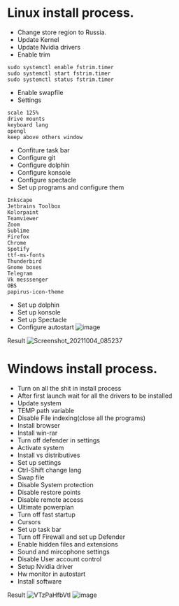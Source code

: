 # Linux install process.
* Change store region to Russia.
* Update Kernel
* Update Nvidia drivers
* Enable trim
```shell
sudo systemctl enable fstrim.timer
sudo systemctl start fstrim.timer
sudo systemctl status fstrim.timer
```
* Enable swapfile
* Settings
```shell
scale 125%
drive mounts
keyboard lang
opengl
keep above others window
```
* Confiture task bar
* Configure git
* Configure dolphin
* Configure konsole
* Configure spectacle
* Set up programs and configure them
```shell
Inkscape
Jetbrains Toolbox
Kolorpaint
Teamviewer
Zoom
Sublime
Firefox
Chrome
Spotify
ttf-ms-fonts
Thunderbird
Gnome boxes
Telegram
Vk messsenger
OBS
papirus-icon-theme
```
* Set up dolphin
* Set up konsole
* Set up Spectacle
* Configure autostart
![image](https://user-images.githubusercontent.com/57370975/135800713-0e81e4ec-d422-4f4f-83ef-895567dc62a6.png)


Result
![Screenshot_20211004_085237](https://user-images.githubusercontent.com/57370975/135800670-35721881-094f-42e0-9e59-e4001f336ea1.png)

# Windows install process.
* Turn on all the shit in install process
* After first launch wait for all the drivers to be installed
* Update system
* TEMP path variable
* Disable File indexing(close all the programs)
* Install browser
* Install win-rar
* Turn off defender in settings
* Activate system
* Install vs distributives
* Set up settings
* Ctrl-Shift change lang
* Swap file
* Disable System protection
* Disable restore points
* Disable remote access
* Ultimate powerplan
* Turn off fast startup
* Cursors
* Set up task bar
* Turn off Firewall and set up Defender
* Enable hidden files and extensions
* Sound and mircophone settings
* Disable User account control
* Setup Nvidia driver
* Hw monitor in autostart
* Install software

Result
![VTzPaHfbVtI](https://user-images.githubusercontent.com/57370975/135751155-bf95e04f-637d-40fe-a248-79d489cdbfc6.jpg)
![image](https://user-images.githubusercontent.com/57370975/136049861-8ec30fbd-45f6-4462-bea4-f5c4905ad079.png)
